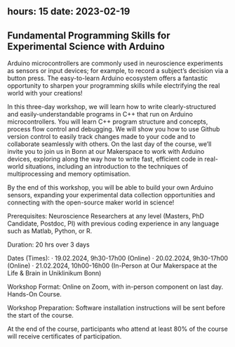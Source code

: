 hours: 15
date: 2023-02-19
--- 

## Fundamental Programming Skills for Experimental Science with Arduino

Arduino microcontrollers are commonly used in neuroscience experiments as sensors or input devices; for example, to record a subject’s decision via a button press. The easy-to-learn Arduino ecosystem offers a fantastic opportunity to sharpen your programming skills while electrifying the real world with your creations!

In this three-day workshop, we will learn how to write clearly-structured and easily-understandable programs in C++ that run on Arduino microcontrollers. You will learn C++ program structure and concepts, process flow control and debugging.  We will show you how to use Github version control to easily track changes made to your code and to collaborate seamlessly with others.  On the last day of the course, we’ll invite you to join us in Bonn at our Makerspace to work with Arduino devices, exploring along the way how to write fast, efficient code in real-world situations, including an introduction to the techniques of multiprocessing and memory optimisation.

By the end of this workshop, you will be able to build your own Arduino sensors, expanding your experimental data collection opportunities and connecting with the open-source maker world in science!

Prerequisites: Neuroscience Researchers at any level (Masters, PhD Candidate, Postdoc, PI) with previous coding experience in any language such as Matlab, Python, or R.

Duration: 20 hrs over 3 days

Dates (Times):
·	19.02.2024, 9h30-17h00 (Online)
·	20.02.2024, 9h30-17h00 (Online)
·	21.02.2024, 10h00-16h00 (In-Person at Our Makerspace at the Life & Brain in Uniklinikum Bonn)

Workshop Format: Online on Zoom, with in-person component on last day. Hands-On Course. 

Workshop Preparation: Software installation instructions will be sent before the start of the course.

At the end of the course, participants who attend at least 80% of the course will receive certificates of participation.
